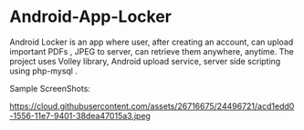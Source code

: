 # Android-App-Locker
Android Locker is an app where user, after creating an account, can upload important PDFs , JPEG to server, can retrieve them anywhere, anytime. The project uses Volley library, Android upload service, server side scripting using php-mysql .

Sample ScreenShots:

https://cloud.githubusercontent.com/assets/26716675/24496721/acd1edd0-1556-11e7-9401-38dea47015a3.jpeg


